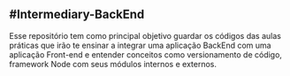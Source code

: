 #Intermediary-BackEnd
------------
Esse repositório tem como principal objetivo guardar os códigos das aulas práticas que irão te ensinar a integrar uma aplicação BackEnd com uma aplicação Front-end e entender conceitos como versionamento de código, framework Node com seus módulos internos e externos.
